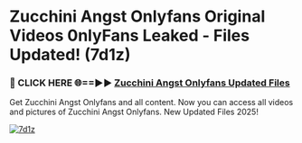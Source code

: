 # Zucchini Angst Onlyfans Original Videos 0nlyFans Leaked - Files Updated! (7d1z)

<h3>🔴 CLICK HERE 🌐==►► <a href="https://tinyurl.com/2m67pmp6" rel="nofollow">Zucchini Angst Onlyfans Updated Files</a></h3>

Get Zucchini Angst Onlyfans and all content. Now you can access all videos and pictures of Zucchini Angst Onlyfans. New Updated Files 2025!

[![7d1z](https://i.imgur.com/H4QAA4z.gif)](https://tinyurl.com/2m67pmp6)